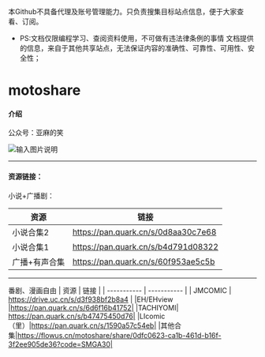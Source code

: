 本Github不具备代理及账号管理能力。只负责搜集目标站点信息，便于大家查看、订阅。

- PS:文档仅限编程学习、查阅资料使用，不可做有违法律条例的事情
文档提供的信息，来自于其他共享站点，无法保证内容的准确性、可靠性、可用性、安全性；

# motoshare

#### 介绍
公众号：亚麻的笑

![输入图片说明](%E5%85%AC%E4%BC%97%E5%8F%B7-%E4%BA%9A%E9%BA%BB%E7%9A%84%E7%AC%91.jpg)

--------

#### 资源链接：



小说+广播剧：

| 资源      | 链接 |
| ----------- | ----------- |
| 小说合集2      | https://pan.quark.cn/s/0d8aa30c7e68       |
| 小说合集1   | https://pan.quark.cn/s/b4d791d08322        |
| 广播+有声合集   | https://pan.quark.cn/s/60f953ae5c5b        |
--------

番剧、漫画自由
| 资源      | 链接 |
| ----------- | ----------- |
| JMCOMIC   | https://drive.uc.cn/s/d3f938bf2b8a4        |
|EH/EHview |https://pan.quark.cn/s/6d6f16b41752|
|TACHIYOMI| https://pan.quark.cn/s/b47475450d76|
|LIcomic（里）|https://pan.quark.cn/s/1590a57c54eb|
|其他合集|https://flowus.cn/motoshare/share/0dfc0623-ca1b-461d-b16f-3f2ee905de36?code=SMGA30|


